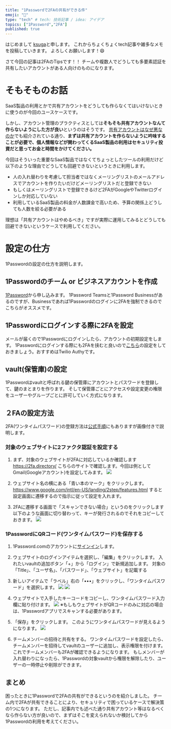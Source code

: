 ```yaml
---
title: "1Passwordで2FAの共有ができる件"
emoji: "🔑"
type: "tech" # tech: 技術記事 / idea: アイデア
topics: ["1Password","2FA"]
published: true
---
```


はじめまして [ksuga](https://zenn.dev/ksuga)と申します。
これからちょくちょくtech記事や雑多なメモを投稿していきます。
よろしくお願いします！😄

さて今回の記事は2FAのTipsです！！
チームや複数人でどうしても多要素認証を共有したいアカウントがある人向けのものになります。

# そもそものお話
SaaS製品の利用とかで共有アカウントをどうしても作らなくてはいけないときに使うのが今回のユースケースです。

しかし、アカウント管理のプラクティスとしては**そもそも共有アカウントなんて作らないようにした方が良い**というのはそうです。
[共有アカウントはなぜ悪なのか](https://note.com/w_yoshida/n/n5df276903c59)でも紹介されている通り、**まずは共有アカウントを作らないように吟味することが必要で、個人情報などが関わってくるSaaS製品の利用はセキュリティ投資だと思ってお金と時間をかけてください。**

今回はそういった重要なSaaS製品ではなくてちょっとしたツールの利用だけど以下のような理由でどうしても回避できないというときに利用します。

- 人の入れ替わりを考慮して担当者ではなくメーリングリストのメールアドレスでアカウントを作りたいだけどメーリングリストだと登録できない
- もしくはメーリングリストで登録できるけど2FAがGoogleやTwitterログインしか対応していない
- 利用しているSaaS製品の料金が人数課金で高いため、予算の関係上どうしても人数を絞る必要がある

理想は「共有アカウントはやめるべき」ですが実際に運用してみるとどうしても回避できないというケースで利用してください。

# 設定の仕方
1Passwordの設定の仕方を説明します。

## 1Passwordのチーム or ビジネスアカウントを作成
[1Password](https://1password.com/jp/teams/pricing/)から申し込みます。
1Password Teamsと1Password Businessがあるのですが、Businessであれば1Passwordのログインに2FAを強制できるのでこちらがオススメです。

## 1Passwordにログインする際に2FAを設定
メールが届くので1Passwordにログインしたら、アカウントの初期設定をします。
1Passwordにログインする際にも2FAを挟むと良いので[こちら](https://support.1password.com/jp/two-factor-authentication/)の設定をしておきましょう。おすすめはTwilio Authyです。

## vault(保管庫)の設定
1Passwordはvaultと呼ばれる鍵の保管庫にアカウントとパスワードを登録して、鍵のまとまりを作ります。
そして保管庫ごとにアクセスや設定変更の権限をユーザーやグループごとに許可していく方式になります。

## ２FAの設定方法
2FA(ワンタイムパスワード)の登録方法は[公式手順](https://support.1password.com/jp/one-time-passwords/)にもありますが画像付きで説明します。

### 対象のウェブサイトに2ファクタ認証を設定する
1. まず、対象のウェブサイトが2FAに対応しているか確認します
    https://2fa.directory/
    こちらのサイトで確認します。今回は例としてGmail(Googleアカウント)を設定してみます。
    ![](/images/20211205/1password_image_1.png)

2. ウェブサイト名の横にある「青い本のマーク」をクリックします。
    https://www.google.com/intl/en-US/landing/2step/features.html
    すると設定画面に遷移するので指示に従って設定を入れます。

3. 2FAに遷移する画面で「スキャンできない場合」というのをクリックします
    以下のような画面に切り替わって、キーが発行されるのでそれをコピーしておきます。
    ![](/images/20211205/1password_image_2.png)

### 1PasswordにQRコード(ワンタイムパスワード)を保存する
1. 1Password.comのアカウントに[サインイン](https://start.1password.com/signin/)します。

2. ウェブサイトのログインアイテムを選択し、「編集」をクリックします。
    入れたいvaultの追加ボタン「+」から「ログイン」で新規追加します。
    対象の「Title」、「ユーザ名」、「パスワード」、「ウェブサイト」を記載する
 
3. 新しいアイテムで「ラベル」右の「•••」をクリックし、「ワンタイムパスワード」を選択します。
   ![](/images/20211205/1password_image_3.png)
   ![](/images/20211205/1password_image_4.png)

4. ウェブサイトで入手したキーコードをコピーし、ワンタイムパスワード入力欄に貼り付けます。
   ![](/images/20211205/1password_image_5.png)
    ※もしもウェブサイトがQRコードのみに対応の場合は、1Passwordアプリでスキャンする必要があります。

5. 「保存」をクリックします。
    このようにワンタイムパスワードが見えるようになります。
    ![](/images/20211205/1password_image_6.png)

6. チームメンバーの招待と共有をする。
    ワンタイムパスワードを設定したら、チームメンバーを招待してvaultのユーザーに追加し、表示権限を付けます。これでチームメンバーも2FAが確認できるようになります。
    もしメンバーが入れ替わりになったら、1Passwordの対象vaultから権限を解除したり、ユーザーの一時停止や削除ができます。

## まとめ
困ったときに1Passwordで2FAの共有ができるというのを紹介しました。
チーム内で2FAが共有できることにより、セキュリティで困っているケースで解決策の1つになります。
ただし、記事内でも述べた通り共有アカウント等はなるべくなら作らない方が良いので、まずはそこを変えられないか検討してから1Passwordの利用を考えてください。
